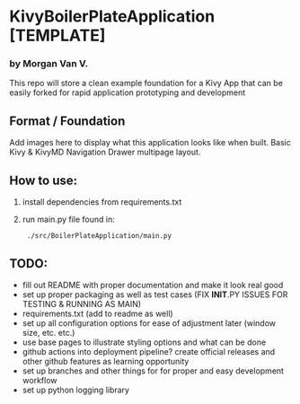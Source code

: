 # KivyBoilerPlateApplication [TEMPLATE]
### by Morgan Van V.
This repo will store a clean example foundation for a Kivy App that can be easily forked for rapid application
prototyping and development

## Format / Foundation
Add images here to display what this application looks like when built. Basic Kivy & KivyMD Navigation Drawer
multipage layout.

## How to use:
1. install dependencies from requirements.txt 
2. run main.py file found in:
        
        ./src/BoilerPlateApplication/main.py

## TODO:
- fill out README with proper documentation and make it look real good
- set up proper packaging as well as test cases (FIX __INIT__.PY ISSUES FOR TESTING & RUNNING AS MAIN)
- requirements.txt (add to readme as well)
- set up all configuration options for ease of adjustment later (window size, etc. etc.)
- use base pages to illustrate styling options and what can be done
- github actions into deployment pipeline? create official releases and other github features as learning opportunity
- set up branches and other things for for proper and easy development workflow
- set up python logging library

